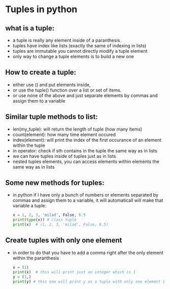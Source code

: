 # Tuples in python

## what is a tuple:
- a tuple is really any element inside of a paranthesis
- tuples have index like lists (exactly the same of indexing in lists)
- tuples are immutable you cannot directly modify a tuple element
- only way to change a tuple elements is to build a new one

## How to create a tuple:
- either use () and put elements inside, 
- or use the tuple() function over a list or set of items.
- or use none of the above and just separate elements by commas and assign them to a variable
  

## Similar tuple methods to list:
- len(my_tuple): will return the length of tuple (how many items)
- count(element): how many time element occured
- index(element): will print the index of the first occurance of an element within the tuple
- in operator: check if sth contains in the tuple the same way as in lists
- we can have tuples inside of tuples just as in lists
- nested tuples elements, you can access elements within elements the same way as in lists

## Some new methods for tuples:
- in python if I have only a bunch of numbers or elements separated by commas and assign them to a variable, it will automaticall will make that variable a tuple:
  ```python
  x = 1, 2, 3, 'milad', False, 6.5
  print(type(x)) # class tuple
  print(x)  # (1, 2, 3, 'milad', False, 6.5)
  ``` 

## Create tuples with only one element
- in order to do that you have to add a comma right after the only element within the paranthesis
  ```python
  x = (1)
  print(x)  # this will print just an integer which is 1
  y = (1,)
  print(y) # this one will print y as a tuple with only one element in it 
  ```
